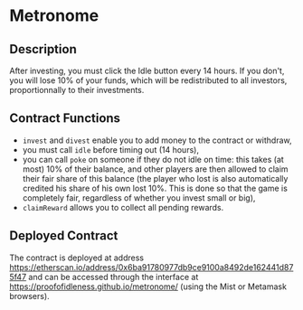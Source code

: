 # Metronome

## Description

After investing, you must click the Idle button every 14 hours. If you don't, you will lose 10%
of your funds, which will be redistributed to all investors, proportionnally to their investments.

## Contract Functions

* `invest` and `divest` enable you to add money to the contract or withdraw,
* you must call `idle` before timing out (14 hours),
* you can call `poke` on someone if they do not idle on time: this takes (at most) 10% of their balance, and other players are then allowed to claim their fair share of this balance
(the player who lost is also automatically credited his share of his own lost 10%. This is done so that the game is completely fair, regardless of whether you invest small or big),
* `claimReward` allows you to collect all pending rewards.

## Deployed Contract

The contract is deployed at address https://etherscan.io/address/0x6ba91780977db9ce9100a8492de162441d875f47 and can be accessed through the interface at https://proofofidleness.github.io/metronome/ (using the Mist or Metamask browsers).
